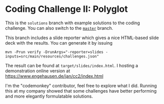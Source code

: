 # Coding Challenge II: Polyglot

This is the `solutions` branch with example solutions to the coding challenge. You can also switch to the [`master`](../../) branch.

This branch includes a slide reporter which gives a nice HTML-based slide deck with the results.
You can generate it by issuing

	mvn -Prun verify -DrunArgs="-reporter=slides -inputs=src/main/resources/challenges.json"

The result can be found at `target/slides/index.html`. I hosting a demonstration online version at https://www.engehausen.de/jan/cc2/index.html

I'm the "codemonkey" contributor, feel free to explore what I did. Running this at my company showed that some challenges have better performing and more elegantly formulatable solutions.
